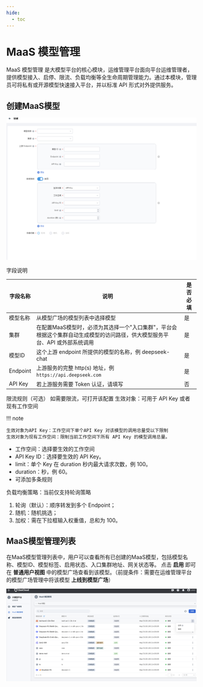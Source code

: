 ```yaml
---
hide:
  - toc
---
```


# MaaS 模型管理

MaaS 模型管理 是大模型平台的核心模块，运维管理平台面向平台运维管理者，提供模型接入、启停、限流、负载均衡等全生命周期管理能力。通过本模块，管理员可将私有或开源模型快速接入平台，并以标准 API 形式对外提供服务。

## 创建MaaS模型

![MaaS模型创建列表](images/maascreate.png)

字段说明

| 字段名称 | 说明 | 是否必填 |
|---------|------|---------|
| 模型名称 | 从模型广场的模型列表中选择模型 | 是 |
| 集群 | 在配置MaaS模型时，必须为其选择一个"入口集群"，平台会根据这个集群自动生成模型的访问路径，供大模型服务平台、API 或外部系统调用 | 是 |
| 模型ID | 这个上游 endpoint 所提供的模型的名称，例 deepseek-chat | 是 |
| Endpoint | 上游服务的完整 http(s) 地址，例 `https://api.deepseek.com` | 是 |
| API Key | 若上游服务需要 Token 认证，请填写 | 否 |

限流规则（可选）
如需要限流，可打开该配置
生效对象：可用于 API Key 或者 现有工作空间

!!! note

    生效对象为API Key：工作空间下单个API Key 对该模型的调用总量受以下限制   
    生效对象为现有工作空间：限制当前工作空间下所有 API Key 的模型调用总量。    

- 工作空间：选择要生效的工作空间
- API Key ID：选择要生效的 API Key。
- limit：单个 Key 在 duration 秒内最大请求次数，例 100。
- duration：秒，例 60。
- 可添加多条规则

负载均衡策略：当前仅支持轮询策略     
1. 轮询（默认）：顺序转发到多个 Endpoint；   
2. 随机：随机挑选；   
3. 加权：需在下拉框输入权重值，总和为 100。   

## MaaS模型管理列表

在MaaS模型管理列表中，用户可以查看所有已创建的MaaS模型，包括模型名称、模型ID、模型标签、启用状态、入口集群地址、网关状态等。
点击 **启用** 即可在 **普通用户视图** 中的模型广场查看到该模型。（前提条件：需要在运维管理平台的模型广场管理中将该模型 **上线到模型广场**）

![MaaS模型管理列表](images/maaslist.png)